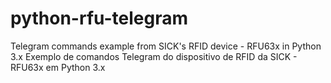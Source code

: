 # python-rfu-telegram

Telegram commands example from SICK's RFID device - RFU63x in Python 3.x
Exemplo de comandos Telegram do dispositivo de RFID da SICK - RFU63x em Python 3.x
